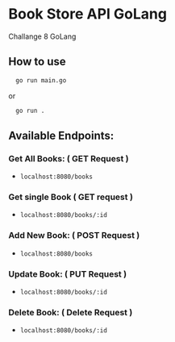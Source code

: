 # Book Store API GoLang

Challange 8 GoLang

## How to use

```sh
  go run main.go
  ```

  or

```sh
  go run .
  ```

## Available Endpoints:

### Get All Books: ( GET Request )
* `localhost:8080/books`

### Get single Book ( GET request )
* `localhost:8080/books/:id`

### Add New Book: ( POST Request )
* `localhost:8080/books`

### Update Book: ( PUT Request )
* `localhost:8080/books/:id`

### Delete Book: ( Delete Request )
* `localhost:8080/books/:id`
